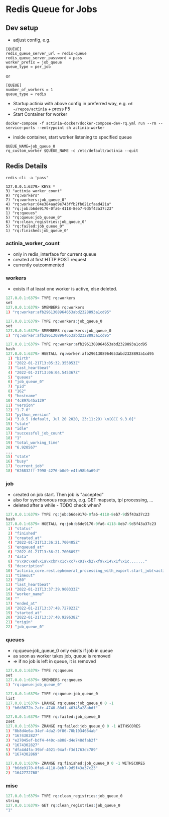 # Redis Queue for Jobs

## Dev setup
- adjust config, e.g.
```
[QUEUE]
redis_queue_server_url = redis-queue
redis_queue_server_password = pass
worker_prefix = job_queue
queue_type = per_job
```
or
```
[QUEUE]
number_of_workers = 1
queue_type = redis
```

- Startup actinia with above config in preferred way, e.g.
`cd ~/repos/actinia` + press F5
- Start Container for worker
```
docker-compose -f actinia-docker/docker-compose-dev-rq.yml run --rm --service-ports --entrypoint sh actinia-worker
```
- inside container, start worker listening to specified queue
```
QUEUE_NAME=job_queue_0
rq_custom_worker $QUEUE_NAME -c /etc/default/actinia --quit
```


## Redis Details

```
redis-cli -a 'pass'

127.0.0.1:6379> KEYS *
3) "actinia_worker_count"
9) "rq:workers"
7) "rq:workers:job_queue_0"
4) "rq:worker:04e384aad9e743ffb2fb021cfaad421a"
9) "rq:job:b6de9170-0fa6-4118-8eb7-9d5f43a37c23"
1) "rq:queues"
5) "rq:queue:job_queue_0"
6) "rq:clean_registries:job_queue_0"
5) "rq:failed:job_queue_0"
1) "rq:finished:job_queue_0"
```
### actinia_worker_count
- only in redis_interface for current queue
- created at first HTTP POST request
- currently outcommented

### workers
- exists if at least one worker is active, else deleted.
```r
127.0.0.1:6379> TYPE rq:workers
set
127.0.0.1:6379> SMEMBERS rq:workers
1) "rq:worker:afb2961308964653abd2328893a1cd95"

127.0.0.1:6379> TYPE rq:workers:job_queue_0
set
127.0.0.1:6379> SMEMBERS rq:workers:job_queue_0
1) "rq:worker:afb2961308964653abd2328893a1cd95"

127.0.0.1:6379> TYPE rq:worker:afb2961308964653abd2328893a1cd95
hash
127.0.0.1:6379> HGETALL rq:worker:afb2961308964653abd2328893a1cd95
 1) "birth"
 2) "2022-01-21T13:05:32.355053Z"
 3) "last_heartbeat"
 4) "2022-01-21T13:06:04.545367Z"
 5) "queues"
 6) "job_queue_0"
 7) "pid"
 8) "162"
 9) "hostname"
10) "4c897b45a129"
11) "version"
12) "1.7.0"
13) "python_version"
14) "3.8.5 (default, Jul 20 2020, 23:11:29) \n[GCC 9.3.0]"
15) "state"
16) "idle"
17) "successful_job_count"
18) "1"
19) "total_working_time"
20) "6.920567"
...
15) "state"
16) "busy"
17) "current_job"
18) "626832ff-7998-4276-b0d9-e4fa98b6a69d"
```

### job
- created on job start. Then job is "accepted"
- also for synchronous requests, e.g. GET mapsets, tpl processing, ...
- deleted after a while - TODO check when?
```r
127.0.0.1:6379> TYPE rq:job:b6de9170-0fa6-4118-8eb7-9d5f43a37c23
hash
127.0.0.1:6379> HGETALL rq:job:b6de9170-0fa6-4118-8eb7-9d5f43a37c23
 1) "status"
 2) "finished"
 3) "created_at"
 4) "2022-01-21T13:36:21.700405Z"
 5) "enqueued_at"
 6) "2022-01-21T13:36:21.700609Z"
 7) "data"
 8) "x\x9c\xed\x1a\xcbn\x1c\xc7\x91\xb2\xf9\x14\x1f\x1c......."
 9) "description"
10) "actinia_core.rest.ephemeral_processing_with_export.start_job(<actinia_core.core.resource_data_container.ResourceDataContainer object at ...)"
11) "timeout"
12) "180"
13) "last_heartbeat"
14) "2022-01-21T13:37:39.900333Z"
15) "worker_name"
16) ""
17) "ended_at"
18) "2022-01-21T13:37:48.727823Z"
19) "started_at"
20) "2022-01-21T13:37:40.929638Z"
21) "origin"
22) "job_queue_0"
```

### queues
- rq:queue:job_queue_0 only exists if job in queue
- as soon as worker takes job, queue is removed
- => if no job is left in queue, it is removed
```r
127.0.0.1:6379> TYPE rq:queues
set
127.0.0.1:6379> SMEMBERS rq:queues
1) "rq:queue:job_queue_0"

127.0.0.1:6379> TYPE rq:queue:job_queue_0
list
127.0.0.1:6379> LRANGE rq:queue:job_queue_0 0 -1
1) "b6d8672b-2afc-4740-80d1-46345a28abdf"

127.0.0.1:6379> TYPE rq:failed:job_queue_0
zset
127.0.0.1:6379> ZRANGE rq:failed:job_queue_0 0 -1 WITHSCORES
1) "8b8d4e6a-34ef-4da2-9f86-70b1034664ab"
2) "1674302827"
3) "e27045ef-bdf4-440c-a808-d4e748dfab2f"
4) "1674302827"
5) "dfa4d4fa-39bf-4021-94af-f3d1763dc789"
6) "1674302869"

127.0.0.1:6379> ZRANGE rq:finished:job_queue_0 0 -1 WITHSCORES
1) "b6de9170-0fa6-4118-8eb7-9d5f43a37c23"
2) "1642772768"

```

### misc
```r
127.0.0.1:6379> TYPE rq:clean_registries:job_queue_0
string
127.0.0.1:6379> GET rq:clean_registries:job_queue_0
"1"
```
